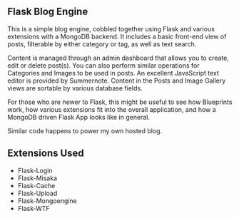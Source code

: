 ## Flask Blog Engine
This is a simple blog engine, cobbled together using Flask and various extensions with a MongoDB backend. It includes
a basic front-end view of posts, filterable by either category or tag, as well as text search.

Content is managed through an admin dashboard that allows you to create, edit or delete post(s). 
You can also perform similar operations for Categories and Images to be used in posts.
An excellent JavaScript text editor is provided by Summernote. Content in the Posts and Image Gallery
views are sortable by various database fields.

For those who are newer to Flask, this might be useful to see how Blueprints work, how various
extensions fit into the overall application, and how a MongoDB driven Flask App looks like in general.

Similar code happens to power my own hosted blog.

## Extensions Used

- Flask-Login
- Flask-Misaka
- Flask-Cache
- Flask-Upload
- Flask-Mongoengine
- Flask-WTF

